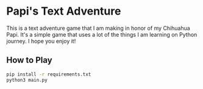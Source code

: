 # Papi's Text Adventure

This is a text adventure game that I am making in honor of my Chihuahua Papi. It's a simple game that uses a lot of the things I am learning on Python journey. I hope you enjoy it!

## How to Play

```bash
pip install -r requirements.txt
python3 main.py
```

